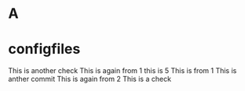 # A
# configfiles
This is another check
This is again from 1
this is 5
This is from 1
This is anther commit
This is again from 2
This is a check
